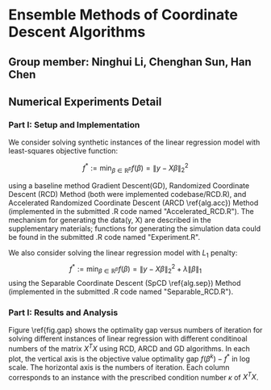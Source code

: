 # Ensemble Methods of Coordinate Descent Algorithms

## Group member:  Ninghui Li, Chenghan Sun, Han Chen 

## Numerical Experiments Detail

### Part I: Setup and Implementation 
We consider solving synthetic instances of the linear regression model with least-squares objective function: 

$$f^{*}:=\min_{\beta \in \mathbb{R}^{p}} f(\beta)=\|y-X \beta\|_{2}^{2}$$

using a baseline method Gradient Descent(GD), Randomized Coordinate Descent (RCD) Method (both were implemented codebase/RCD.R), and Accelerated Randomized Coordinate Descent (ARCD \ref{alg.acc}) Method (implemented in the submitted .R code named "Accelerated\_RCD.R"). The mechanism for generating the data(y, X) are described in the supplementary materials; functions for generating the simulation data could be found in the submitted .R code named "Experiment.R". 

We also consider solving the linear regression model with $L_1$ penalty: 
$$
f^{*}:=\min _{\beta \in \mathbb{R}^{p}} f(\beta)=\|y-X \beta\|_{2}^{2} + \lambda \| \beta\|_1
$$
using the Separable Coordinate Descent (SpCD \ref{alg.sep}) Method (implemented in the submitted .R code named "Separable\_RCD.R"). 

### Part I: Results and Analysis 

Figure \ref{fig.gap} shows the optimality gap versus numbers of iteration for solving different instances of linear regression with different conditinoal numbers of the matrix $X^TX$ using RCD, ARCD and GD algorithms. In each plot, the vertical axis is the objective value optimality gap $f(\beta^k) - f^*$ in log scale. The horizontal axis is the numbers of iteration. Each column corresponds to an instance with the prescribed condition number $\kappa$ of $X^TX$. 
